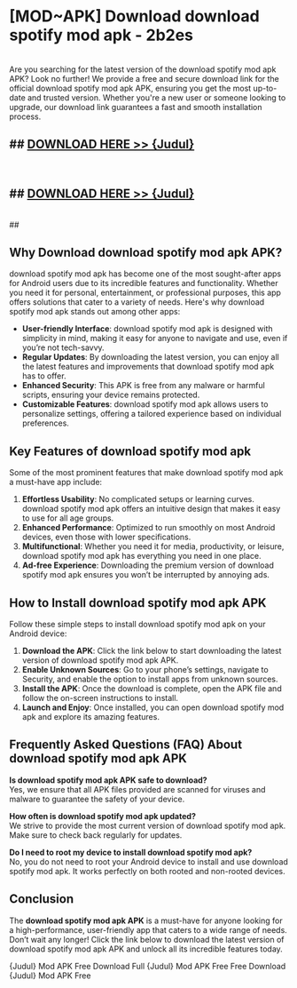 # [MOD~APK] Download download spotify mod apk - 2b2es <br>
<br>
Are you searching for the latest version of the download spotify mod apk APK? Look no further! We provide a free and secure download link for the official download spotify mod apk APK, ensuring you get the most up-to-date and trusted version. Whether you're a new user or someone looking to upgrade, our download link guarantees a fast and smooth installation process.


## ##  [DOWNLOAD HERE >> {Judul}](https://geoflix.me/watch.php?title=download_spotify_mod_apk&ref=git)
  <br>

##  ## [DOWNLOAD HERE >> {Judul}](https://geoflix.me/watch.php?title=download_spotify_mod_apk&ref=git)
  <br>
  ##



## Why Download download spotify mod apk APK?

download spotify mod apk has become one of the most sought-after apps for Android users due to its incredible features and functionality. Whether you need it for personal, entertainment, or professional purposes, this app offers solutions that cater to a variety of needs. Here's why download spotify mod apk stands out among other apps:

- **User-friendly Interface**: download spotify mod apk is designed with simplicity in mind, making it easy for anyone to navigate and use, even if you’re not tech-savvy.
- **Regular Updates**: By downloading the latest version, you can enjoy all the latest features and improvements that download spotify mod apk has to offer.
- **Enhanced Security**: This APK is free from any malware or harmful scripts, ensuring your device remains protected.
- **Customizable Features**: download spotify mod apk allows users to personalize settings, offering a tailored experience based on individual preferences.

## Key Features of download spotify mod apk

Some of the most prominent features that make download spotify mod apk a must-have app include:

1. **Effortless Usability**: No complicated setups or learning curves. download spotify mod apk offers an intuitive design that makes it easy to use for all age groups.
2. **Enhanced Performance**: Optimized to run smoothly on most Android devices, even those with lower specifications.
3. **Multifunctional**: Whether you need it for media, productivity, or leisure, download spotify mod apk has everything you need in one place.
4. **Ad-free Experience**: Downloading the premium version of download spotify mod apk ensures you won’t be interrupted by annoying ads.

## How to Install download spotify mod apk APK

Follow these simple steps to install download spotify mod apk on your Android device:

1. **Download the APK**: Click the link below to start downloading the latest version of download spotify mod apk APK.
2. **Enable Unknown Sources**: Go to your phone’s settings, navigate to Security, and enable the option to install apps from unknown sources.
3. **Install the APK**: Once the download is complete, open the APK file and follow the on-screen instructions to install.
4. **Launch and Enjoy**: Once installed, you can open download spotify mod apk and explore its amazing features.

## Frequently Asked Questions (FAQ) About download spotify mod apk APK

**Is download spotify mod apk APK safe to download?**  
Yes, we ensure that all APK files provided are scanned for viruses and malware to guarantee the safety of your device.

**How often is download spotify mod apk updated?**  
We strive to provide the most current version of download spotify mod apk. Make sure to check back regularly for updates.

**Do I need to root my device to install download spotify mod apk?**  
No, you do not need to root your Android device to install and use download spotify mod apk. It works perfectly on both rooted and non-rooted devices.

## Conclusion

The **download spotify mod apk APK** is a must-have for anyone looking for a high-performance, user-friendly app that caters to a wide range of needs. Don’t wait any longer! Click the link below to download the latest version of download spotify mod apk APK and unlock all its incredible features today.

{Judul} Mod APK Free
Download Full {Judul} Mod APK Free
Free Download {Judul} Mod APK Free


